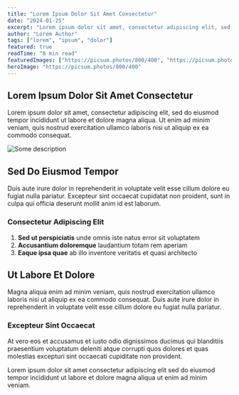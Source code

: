 ```yaml
---
title: "Lorem Ipsum Dolor Sit Amet Consectetur"
date: "2024-01-25"
excerpt: "Lorem ipsum dolor sit amet, consectetur adipiscing elit, sed do eiusmod tempor incididunt ut labore et dolore magna aliqua"
author: "Lorem Author"
tags: ["lorem", "ipsum", "dolor"]
featured: true
readTime: "8 min read"
featuredImages: ["https://picsum.photos/800/400", "https://picsum.photos/800/400", "https://picsum.photos/800/400"]
heroImage: "https://picsum.photos/800/400"
---
```


## Lorem Ipsum Dolor Sit Amet Consectetur

Lorem ipsum dolor sit amet, consectetur adipiscing elit, sed do eiusmod tempor incididunt ut labore et dolore magna aliqua. Ut enim ad minim veniam, quis nostrud exercitation ullamco laboris nisi ut aliquip ex ea commodo consequat.

![Some description](https://picsum.photos/800/400)

## Sed Do Eiusmod Tempor

Duis aute irure dolor in reprehenderit in voluptate velit esse cillum dolore eu fugiat nulla pariatur. Excepteur sint occaecat cupidatat non proident, sunt in culpa qui officia deserunt mollit anim id est laborum.

### Consectetur Adipiscing Elit

1. **Sed ut perspiciatis** unde omnis iste natus error sit voluptatem
2. **Accusantium doloremque** laudantium totam rem aperiam
3. **Eaque ipsa quae** ab illo inventore veritatis et quasi architecto

## Ut Labore Et Dolore

Magna aliqua enim ad minim veniam, quis nostrud exercitation ullamco laboris nisi ut aliquip ex ea commodo consequat. Duis aute irure dolor in reprehenderit in voluptate velit esse cillum dolore eu fugiat nulla pariatur.

### Excepteur Sint Occaecat

At vero eos et accusamus et iusto odio dignissimos ducimus qui blanditiis praesentium voluptatum deleniti atque corrupti quos dolores et quas molestias excepturi sint occaecati cupiditate non provident.

Lorem ipsum dolor sit amet consectetur adipiscing elit sed do eiusmod tempor incididunt ut labore et dolore magna aliqua ut enim ad minim veniam.
